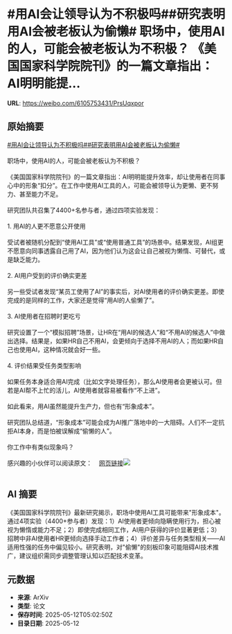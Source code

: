 # #用AI会让领导认为不积极吗##研究表明用AI会被老板认为偷懒# 职场中，使用AI的人，可能会被老板认为不积极？ 《美国国家科学院院刊》的一篇文章指出：AI明明能提...

**URL**: https://weibo.com/6105753431/PrsUqxpor

## 原始摘要

<a href="https://m.weibo.cn/search?containerid=231522type%3D1%26t%3D10%26q%3D%23%E7%94%A8AI%E4%BC%9A%E8%AE%A9%E9%A2%86%E5%AF%BC%E8%AE%A4%E4%B8%BA%E4%B8%8D%E7%A7%AF%E6%9E%81%E5%90%97%23&amp;extparam=%23%E7%94%A8AI%E4%BC%9A%E8%AE%A9%E9%A2%86%E5%AF%BC%E8%AE%A4%E4%B8%BA%E4%B8%8D%E7%A7%AF%E6%9E%81%E5%90%97%23" data-hide=""><span class="surl-text">#用AI会让领导认为不积极吗#</span></a><a href="https://m.weibo.cn/search?containerid=231522type%3D1%26t%3D10%26q%3D%23%E7%A0%94%E7%A9%B6%E8%A1%A8%E6%98%8E%E7%94%A8AI%E4%BC%9A%E8%A2%AB%E8%80%81%E6%9D%BF%E8%AE%A4%E4%B8%BA%E5%81%B7%E6%87%92%23&amp;extparam=%23%E7%A0%94%E7%A9%B6%E8%A1%A8%E6%98%8E%E7%94%A8AI%E4%BC%9A%E8%A2%AB%E8%80%81%E6%9D%BF%E8%AE%A4%E4%B8%BA%E5%81%B7%E6%87%92%23" data-hide=""><span class="surl-text">#研究表明用AI会被老板认为偷懒#</span></a><br>  <br>职场中，使用AI的人，可能会被老板认为不积极？  <br><br>《美国国家科学院院刊》的一篇文章指出：AI明明能提升效率，却让使用者在同事心中的形象“扣分”。在工作中使用AI工具的人，可能会被领导认为更懒、更不努力、甚至能力不足。<br><br>研究团队共召集了4400+名参与者，通过四项实验发现：<br><br>1. 用AI的人更不愿意公开使用  <br><br>受试者被随机分配到“使用AI工具”或“使用普通工具”的场景中。结果发现，AI组更不愿意向同事透露自己用了AI，因为他们认为这会让自己被视为懒惰、可替代，或是缺乏能力。<br><br>2. AI用户受到的评价确实更差  <br><br>另一些受试者发现“某员工使用了AI”的事实后，对AI使用者的评价确实更差。即使完成的是同样的工作，大家还是觉得“用AI的人偷懒了”。<br><br>3. AI使用者在招聘时更吃亏<br><br>研究设置了一个“模拟招聘”场景，让HR在“用AI的候选人”和“不用AI的候选人”中做出选择。结果是，如果HR自己不用AI，会更倾向于选择不用AI的人；而如果HR自己也使用AI，这种情况就会好一些。<br><br>4. 评价结果受任务类型影响<br><br>如果任务本身适合用AI完成（比如文字处理任务），那么AI使用者会更被认可。但若是AI帮不上忙的活儿，AI使用者就容易被看作“不上进”。<br><br>如此看来，用AI虽然能提升生产力，但也有“形象成本”。<br><br>研究团队总结道，“形象成本”可能会成为AI推广落地中的一大阻碍。人们不一定抗拒AI本身，而是怕被误解成“偷懒的人”。<br><br>你工作中有类似现象吗？<br><br>感兴趣的小伙伴可以阅读原文：<a href="https://weibo.cn/sinaurl?u=https%3A%2F%2Fwww.pnas.org%2Fdoi%2Fsuppl%2F10.1073%2Fpnas.2426766122" data-hide=""><span class="url-icon"><img style="width: 1rem;height: 1rem" src="https://h5.sinaimg.cn/upload/2015/09/25/3/timeline_card_small_web_default.png" referrerpolicy="no-referrer"></span><span class="surl-text">网页链接</span></a><img style="" src="https://tvax2.sinaimg.cn/large/006Fd7o3gy1i1clzcv25ej313o152b04.jpg" referrerpolicy="no-referrer"><br><br>

## AI 摘要

《美国国家科学院院刊》最新研究揭示，职场中使用AI工具可能带来"形象成本"。通过4项实验（4400+参与者）发现：1）AI使用者更倾向隐瞒使用行为，担心被视为懒惰或能力不足；2）即使完成相同工作，AI用户获得的评价显著更低；3）招聘中非AI使用者HR更倾向选择手动工作者；4）评价差异与任务类型相关——AI适用性强的任务中偏见较小。研究表明，对"偷懒"的刻板印象可能阻碍AI技术推广，建议组织需同步调整管理认知以匹配技术变革。

## 元数据

- **来源**: ArXiv
- **类型**: 论文
- **保存时间**: 2025-05-12T05:02:50Z
- **目录日期**: 2025-05-12
